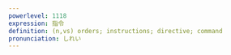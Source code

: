 ```yaml
---
powerlevel: 1118
expression: 指令
definition: (n,vs) orders; instructions; directive; command
pronunciation: しれい
---
```

